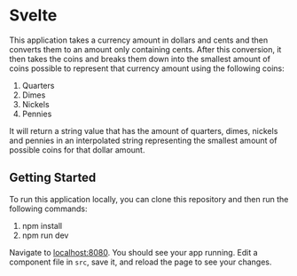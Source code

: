 # Svelte

This application takes a currency amount in dollars and cents and then converts them to an amount only containing cents. After this conversion, it then takes the coins and breaks them down into the smallest amount of coins possible to represent that currency amount using the following coins:

1. Quarters
2. Dimes
3. Nickels
4. Pennies

It will return a string value that has the amount of quarters, dimes, nickels and pennies in an interpolated string representing the smallest amount of possible coins for that dollar amount.

## Getting Started

To run this application locally, you can clone this repository and then run the following commands:

1. npm install
2. npm run dev

Navigate to [localhost:8080](http://localhost:8080). You should see your app running. Edit a component file in `src`, save it, and reload the page to see your changes.
